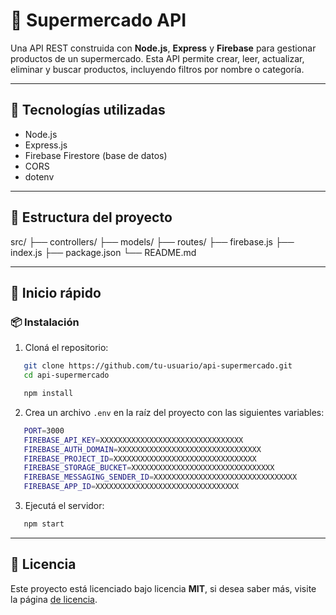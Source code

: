 # 🛒 Supermercado API

Una API REST construida con **Node.js**, **Express** y **Firebase** para gestionar productos de un supermercado.
Esta API permite crear, leer, actualizar, eliminar y buscar productos, incluyendo filtros por nombre o categoría.

---

## 🚀 Tecnologías utilizadas

- Node.js
- Express.js
- Firebase Firestore (base de datos)
- CORS
- dotenv

---

## 📁 Estructura del proyecto

src/
├── controllers/
├── models/
├── routes/
├── firebase.js
├── index.js
├── package.json
└── README.md

---

## 🚀 Inicio rápido

### 📦 Instalación

1. Cloná el repositorio:

```bash
   git clone https://github.com/tu-usuario/api-supermercado.git
   cd api-supermercado

   npm install
```

2. Crea un archivo `.env` en la raíz del proyecto con las siguientes variables:

```bash
   PORT=3000
   FIREBASE_API_KEY=XXXXXXXXXXXXXXXXXXXXXXXXXXXXXXXX
   FIREBASE_AUTH_DOMAIN=XXXXXXXXXXXXXXXXXXXXXXXXXXXXXXXX
   FIREBASE_PROJECT_ID=XXXXXXXXXXXXXXXXXXXXXXXXXXXXXXXX
   FIREBASE_STORAGE_BUCKET=XXXXXXXXXXXXXXXXXXXXXXXXXXXXXXXX
   FIREBASE_MESSAGING_SENDER_ID=XXXXXXXXXXXXXXXXXXXXXXXXXXXXXXXX
   FIREBASE_APP_ID=XXXXXXXXXXXXXXXXXXXXXXXXXXXXXXXX
```

3. Ejecutá el servidor:

```bash
   npm start
```

---

## 📝 Licencia

Este proyecto está licenciado bajo licencia **MIT**, si desea saber más, visite la página [de licencia](LICENSE).
